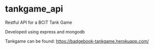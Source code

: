 # tankgame_api

Restful API for a BCIT Tank Game

Developed using express and mongodb


Tankgame can be found: 
https://badgebook-tankgame.herokuapp.com/
